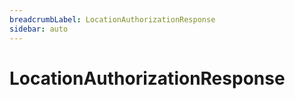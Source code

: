 ```yaml
---
breadcrumbLabel: LocationAuthorizationResponse
sidebar: auto
---
```


# LocationAuthorizationResponse

<ProxySummary/>

<ApiDocs/>
